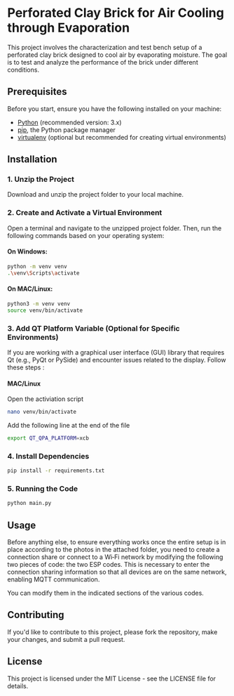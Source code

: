 # Perforated Clay Brick for Air Cooling through Evaporation

This project involves the characterization and test bench setup of a perforated clay brick designed to cool air by evaporating moisture. The goal is to test and analyze the performance of the brick under different conditions.

## Prerequisites

Before you start, ensure you have the following installed on your machine:

- [Python](https://www.python.org/downloads/) (recommended version: 3.x)
- [pip](https://pip.pypa.io/en/stable/), the Python package manager
- [virtualenv](https://virtualenv.pypa.io/en/latest/) (optional but recommended for creating virtual environments)

## Installation

### 1. Unzip the Project

Download and unzip the project folder to your local machine.

### 2. Create and Activate a Virtual Environment

Open a terminal and navigate to the unzipped project folder. Then, run the following commands based on your operating system:

#### On Windows:

```bash
python -m venv venv
.\venv\Scripts\activate
```

#### On MAC/Linux:

```bash
python3 -m venv venv
source venv/bin/activate
```
### 3. Add QT Platform Variable (Optional for Specific Environments)
If you are working with a graphical user interface (GUI) library that requires Qt (e.g., PyQt or PySide) and encounter issues related to the display.
Follow these steps :

#### MAC/Linux

Open the activiation script
```bash
nano venv/bin/activate
```
Add the following line at the end of the file
```bash
export QT_QPA_PLATFORM=xcb
```

### 4. Install Dependencies
```bash
pip install -r requirements.txt
```
### 5. Running the Code
```bash
python main.py
```

## Usage 

Before anything else, to ensure everything works once the entire setup is in place according to the photos in the attached folder, you need to create a connection share or connect to a Wi‑Fi network by modifying the following two pieces of code: the two ESP codes. This is necessary to enter the connection sharing information so that all devices are on the same network, enabling MQTT communication.

You can modify them in the indicated sections of the various codes.

## Contributing

If you'd like to contribute to this project, please fork the repository, make your changes, and submit a pull request.

## License
This project is licensed under the MIT License - see the LICENSE file for details.



